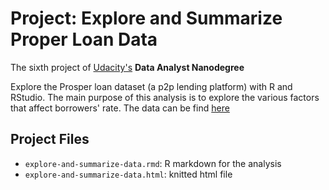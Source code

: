 # Project: Explore and Summarize Proper Loan Data
The sixth project of [Udacity's](https://www.udacity.com) **Data Analyst Nanodegree**

Explore the Prosper loan dataset (a p2p lending platform) with R and RStudio. The main purpose of this analysis is to explore the various factors that affect borrowers' rate. The data can be find [here](https://docs.google.com/document/d/e/2PACX-1vRmVtjQrgEPfE3VoiOrdeZ7vLPO_p3KRdb_o-z6E_YJ65tDOiXkwsDpLFKI3lUxbD6UlYtQHXvwiZKx/pub?embedded=true)

## Project Files
* `explore-and-summarize-data.rmd`: R markdown for the analysis
* `explore-and-summarize-data.html`: knitted html file
